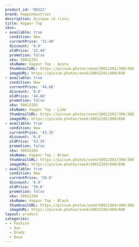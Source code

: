 ```yaml
---
product_id: '00122'
brand: Happindustries
description: Quisque id risus.
title: Happor Top
skus:
- available: true
  condition: New
  currentPrice: '52.49'
  discount: '0.0'
  oldPrice: '52.49'
  promotion: false
  sku: S0012201
  skuName: Happor Top - Azure
  thumbnailURL: https://picsum.photos/seed/S0012201/300/300
  imageURL: https://picsum.photos/seed/S0012201/600/600
- available: true
  condition: New
  currentPrice: '44.68'
  discount: '0.0'
  oldPrice: '44.68'
  promotion: false
  sku: S0012202
  skuName: Happor Top - Lime
  thumbnailURL: https://picsum.photos/seed/S0012202/300/300
  imageURL: https://picsum.photos/seed/S0012202/600/600
- available: true
  condition: New
  currentPrice: '43.35'
  discount: '0.0'
  oldPrice: '43.35'
  promotion: false
  sku: S0012203
  skuName: Happor Top - Brown
  thumbnailURL: https://picsum.photos/seed/S0012203/300/300
  imageURL: https://picsum.photos/seed/S0012203/600/600
- available: true
  condition: New
  currentPrice: '59.0'
  discount: '0.0'
  oldPrice: '59.0'
  promotion: false
  sku: S0012204
  skuName: Happor Top - Black
  thumbnailURL: https://picsum.photos/seed/S0012204/300/300
  imageURL: https://picsum.photos/seed/S0012204/600/600
layout: product
categories:
- - Fashion
  - Qux
  - Dredz
  - Quuz
---
```

